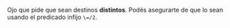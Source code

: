 Ojo que pide que sean destinos **distintos**. Podés asegurarte de que lo sean usando el predicado infijo `\=/2`.